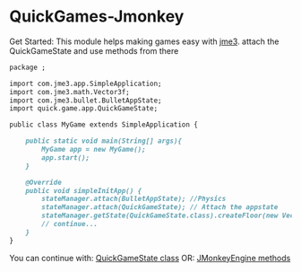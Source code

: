 # QuickGames-Jmonkey
Get Started:
This module helps making games easy with [jme3](https://wiki.jmonkeyengine.org/docs/3.4/documentation.html).
attach the QuickGameState and use methods from there
```markdown
package ;

import com.jme3.app.SimpleApplication;
import com.jme3.math.Vector3f;
import com.jme3.bullet.BulletAppState;
import quick.game.app.QuickGameState;

public class MyGame extends SimpleApplication {

    public static void main(String[] args){
        MyGame app = new MyGame();
        app.start();
    }

    @Override
    public void simpleInitApp() {
        stateManager.attach(BulletAppState); //Physics
        stateManager.attach(QuickGameState); // Attach the appstate
        stateManager.getState(QuickGameState.class).createFloor(new Vector3f(-10f, 0f, -10f), new Vector3f(10f, 0f, 10f));
        // continue...
    }
}
```
You can continue with:
 [QuickGameState class](https://github.com/BharSat/QuickGames-Jmonkey/blob/main/src/quick/game/app/QuickGameState.java.)
OR:
[JMonkeyEngine methods](https://github.com/jMonkeyEngine/jmonkeyengine)

